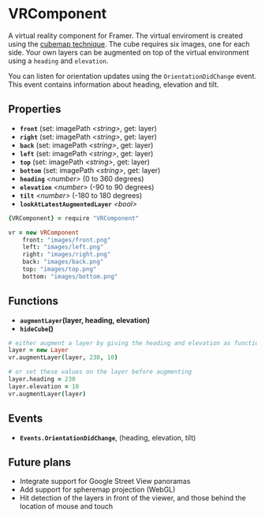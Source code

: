 # VRComponent

A virtual reality component for Framer. The virtual enviroment is created using the [cubemap technique](https://en.wikipedia.org/wiki/Cube_mapping). The cube requires six images, one for each side. Your own layers can be augmented on top of the virtual environment using a `heading` and `elevation`.

You can listen for orientation updates using the `OrientationDidChange` event. This event contains information about heading, elevation and tilt.

## Properties
- **`front`** (set: imagePath *\<string>*, get: layer)
- **`right`** (set: imagePath *\<string>*, get: layer)
- **`back`** (set: imagePath *\<string>*, get: layer)
- **`left`** (set: imagePath *\<string>*, get: layer)
- **`top`** (set: imagePath *\<string>*, get: layer)
- **`bottom`** (set: imagePath *\<string>*, get: layer)
- **`heading`** *\<number>* (0 to 360 degrees)
- **`elevation`** *\<number>* (-90 to 90 degrees)
- **`tilt`** *\<number>* (-180 to 180 degrees)
- **`lookAtLatestAugmentedLayer`** *\<bool>*

```coffee
{VRComponent} = require "VRComponent"

vr = new VRComponent
	front: "images/front.png"
	left: "images/left.png"
	right: "images/right.png"
	back: "images/back.png"
	top: "images/top.png"
	bottom: "images/bottom.png"
```

## Functions
- **`augmentLayer`(**layer, heading, elevation**)**
- **`hideCube`()**

```coffee
# either augment a layer by giving the heading and elevation as function parameters
layer = new Layer
vr.augmentLayer(layer, 230, 10)

# or set these values on the layer before augmenting
layer.heading = 230
layer.elevation = 10
vr.augmentLayer(layer)
```

## Events
- **`Events.OrientationDidChange`**, (heading, elevation, tilt)

## Future plans
- Integrate support for Google Street View panoramas
- Add support for spheremap projection (WebGL)
- Hit detection of the layers in front of the viewer, and those behind the location of mouse and touch
